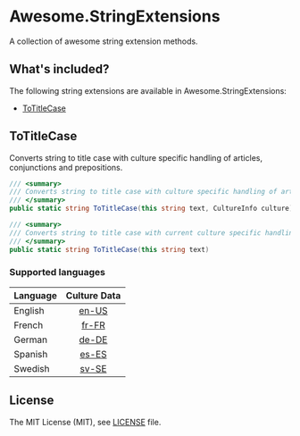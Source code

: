 # Awesome.StringExtensions

A collection of awesome string extension methods.

## What's included?

The following string extensions are available in Awesome.StringExtensions:

* [ToTitleCase](#ToTitleCase)

## ToTitleCase

Converts string to title case with culture specific handling of articles, conjunctions and prepositions.

```csharp
/// <summary>
/// Converts string to title case with culture specific handling of articles, conjunctions and prepositions.
/// </summary>
public static string ToTitleCase(this string text, CultureInfo culture)
```
```csharp
/// <summary>
/// Converts string to title case with current culture specific handling of articles, conjunctions and prepositions.
/// </summary>
public static string ToTitleCase(this string text)
```

### Supported languages

|Language|Culture Data|
| -------------------  | :------------------: |
|English|[en-US](Awesome.StringExtensions/CultureData/en-US.json)|
|French|[fr-FR](Awesome.StringExtensions/CultureData/fr-FR.json)|
|German|[de-DE](Awesome.StringExtensions/CultureData/de-DE.json)|
|Spanish|[es-ES](Awesome.StringExtensions/CultureData/es-ES.json)|
|Swedish|[sv-SE](Awesome.StringExtensions/CultureData/sv-SE.json)|

## License

The MIT License (MIT), see [LICENSE](LICENSE) file.
